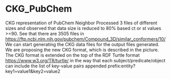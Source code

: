 # CKG_PubChem
CKG representation of PubChem Neighbor
Processed 3 files of different sizes and observed that data size is reduced to 80% based ct or st values >=90.
See that there are 3505 files in https://ftp.ncbi.nlm.nih.gov/pubchem/Compound_3D/similar_conformers/10/ 
We can start generating the CKG data files for the output files generated.
We are proposing the new CKG format, which is described in the picture.
The CKG format is extended on the top of the RDF Turtle format https://www.w3.org/TR/turtle/
in the way that each subject/predicate/object can include the list of key-value pairs appended 
prefix:entity?key1=value1&key2=value2 
